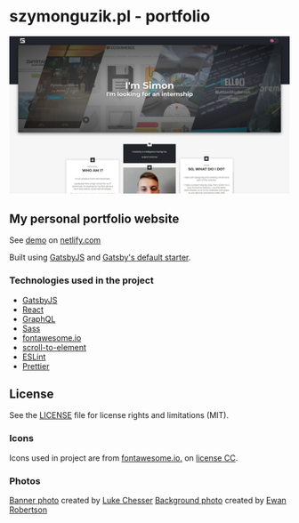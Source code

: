 # szymonguzik.pl - portfolio

![szymonguzik.pl](static/ogimage.jpg)

## My personal portfolio website

See [demo](https://szymonguzik.pl/) on [netlify.com](https://netlify.com)

Built using [GatsbyJS](https://github.com/Ghornon/gulp-automation) and [Gatsby's default starter](https://www.gatsbyjs.org/docs/gatsby-starters/).

### Technologies used in the project

- [GatsbyJS](https://www.gatsbyjs.org/)
- [React](https://reactjs.org/)
- [GraphQL](https://graphql.org/)
- [Sass](https://sass-lang.com/)
- [fontawesome.io](http://fontawesome.io/)
- [scroll-to-element](https://www.npmjs.com/package/scroll-to-element/)
- [ESLint](https://eslint.org/)
- [Prettier](https://prettier.io/)

## License

See the [LICENSE](LICENSE) file for license rights and limitations (MIT).

### Icons

Icons used in project are from [fontawesome.io.](http://fontawesome.io) on [license CC](https://creativecommons.org/licenses/by/4.0/).

### Photos

[Banner photo](https://unsplash.com/photos/a2NRu2Wxa2o) created by [
Luke Chesser](https://unsplash.com/@lukechesser1)
[Background photo](https://unsplash.com/photos/fDsCIIGdw9g) created by [
Ewan Robertson](https://unsplash.com/@ewan121)
